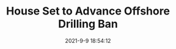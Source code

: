 ---
"title": "House Set to Advance Offshore Drilling Ban"
"date": "2021-9-9 18:54:12"
"feed_name": "RIGZONE"
"feed_website": "http://www.rigzone.com/"
"feed_rss": "http://www.rigzone.com/news/rss/rigzone_latest.aspx"
"link": "https://www.rigzone.com/news/wire/house_set_to_advance_offshore_drilling_ban-09-sep-2021-166395-article/?rss=true"
"file": "_posts/2021-9-9-18-54-12_RIGZONE_fdb2906146c517f035e0484e7b8e35cfbf7adbe4.md"
"accident": "0"
"drilling": "0"
"dead": "0"
"injured": "0"
---